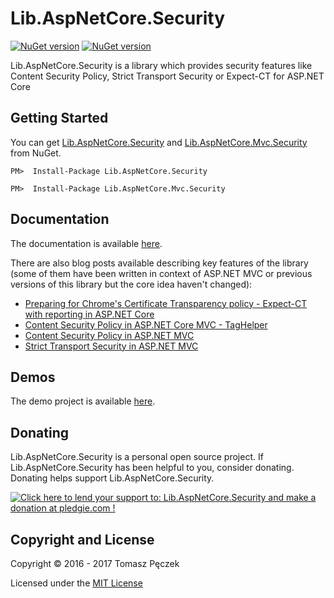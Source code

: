 ﻿# Lib.AspNetCore.Security
[![NuGet version](https://badge.fury.io/nu/Lib.AspNetCore.Security.svg)](http://badge.fury.io/nu/Lib.AspNetCore.Security) [![NuGet version](https://badge.fury.io/nu/Lib.AspNetCore.Mvc.Security.svg)](http://badge.fury.io/nu/Lib.AspNetCore.Mvc.Security)

Lib.AspNetCore.Security is a library which provides security features like Content Security Policy, Strict Transport Security or Expect-CT for ASP.NET Core

## Getting Started

You can get [Lib.AspNetCore.Security](https://www.nuget.org/packages/Lib.AspNetCore.Security) and [Lib.AspNetCore.Mvc.Security](https://www.nuget.org/packages/Lib.AspNetCore.Mvc.Security/) from NuGet.

```
PM>  Install-Package Lib.AspNetCore.Security
```

```
PM>  Install-Package Lib.AspNetCore.Mvc.Security
```

## Documentation

The documentation is available [here](https://tpeczek.github.io/Lib.AspNetCore.Security/).

There are also blog posts available describing key features of the library (some of them have been written in context of ASP.NET MVC or previous versions of this library but the core idea haven't changed):

- [Preparing for Chrome's Certificate Transparency policy - Expect-CT with reporting in ASP.​NET Core](https://www.tpeczek.com/2017/05/preparing-for-chromes-certificate.html)
- [Content Security Policy in ASP.NET Core MVC - TagHelper](https://www.tpeczek.com/2016/12/content-security-policy-in-aspnet-core.html)
- [Content Security Policy in ASP.NET MVC](https://www.tpeczek.com/2015/06/content-security-policy-in-aspnet-mvc.html)
- [Strict Transport Security in ASP.NET MVC](https://www.tpeczek.com/2015/07/strict-transport-security-in-aspnet-mvc.html)

## Demos

The demo project is available [here](https://github.com/tpeczek/Demo.AspNetCore.Security).

## Donating

Lib.AspNetCore.Security is a personal open source project. If Lib.AspNetCore.Security has been helpful to you, consider donating. Donating helps support Lib.AspNetCore.Security.

<a href='https://pledgie.com/campaigns/33551'><img alt='Click here to lend your support to: Lib.AspNetCore.Security and make a donation at pledgie.com !' src='https://pledgie.com/campaigns/33551.png?skin_name=chrome' border='0' ></a>

## Copyright and License

Copyright © 2016 - 2017 Tomasz Pęczek

Licensed under the [MIT License](https://github.com/tpeczek/Lib.AspNetCore.Security/blob/master/LICENSE.md)

